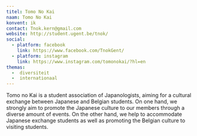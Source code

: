 ```yaml
---
titel: Tomo No Kai
naam: Tomo No Kai
konvent: ik
contact: Tnok.kern@gmail.com
website: http://student.ugent.be/tnok/
social:
  - platform: facebook
    link: https://www.facebook.com/TnokGent/
  - platform: instagram
    link: https://www.instagram.com/tomonokai/?hl=en
themas:
  -  diversiteit
  -  internationaal
---
```


Tomo no Kai is a student association of Japanologists, aiming for a cultural exchange between Japanese and Belgian students.
On one hand, we strongly aim to promote the Japanese culture to our members through a diverse amount of events. On the other hand, we help to accommodate Japanese exchange students as well as promoting the Belgian culture to visiting students.
